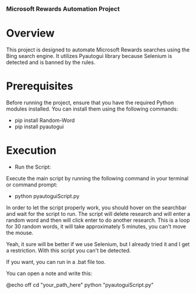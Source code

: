 ### Microsoft Rewards Automation Project
# Overview
This project is designed to automate Microsoft Rewards searches using the Bing search engine. It utilizes Pyautogui library because Selenium is detected and is banned by the rules.

# Prerequisites
Before running the project, ensure that you have the required Python modules installed. You can install them using the following commands:

- pip install Random-Word
- pip install pyautogui

# Execution
* Run the Script:

Execute the main script by running the following command in your terminal or command prompt:

- python pyautoguiScript.py

In order to let the script properly work, you should hover on the searchbar and wait for the script to run. The script will delete research and will enter a random word and then will click enter to do another research. This is a loop for 30 random words, it will take approximately 5 minutes, you can't move the mouse.

Yeah, it sure will be better if we use Selenium, but I already tried it and I get a restriction. With this script you can't be detected.

If you want, you can run in a .bat file too.

You can open a note and write this:

@echo off
cd "your_path_here"
python "pyautoguiScript.py"